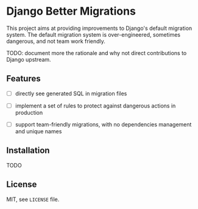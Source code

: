 Django Better Migrations
========================

This project aims at providing improvements to Django's default migration system.
The default migration system is over-engineered, sometimes dangerous, and not
team work friendly.

TODO: document more the rationale and why not direct contributions to Django upstream.


Features
--------

- [ ] directly see generated SQL in migration files
- [ ] implement a set of rules to protect against dangerous actions in production
- [ ] support team-friendly migrations, with no dependencies management and unique names


Installation
------------

TODO


License
-------

MIT, see `LICENSE` file.
